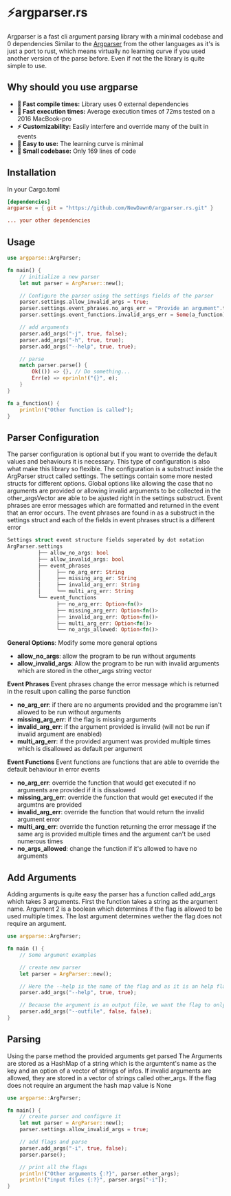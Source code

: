# ⚡argparser.rs
Argparser is a fast cli argument parsing library with a minimal codebase and 0 dependencies
Similar to the [Argparser](https://github.com/NewDawn0/argparser) from the other languages as it's is just a port to rust, which means virtually no learning curve if you used another version of the parse before. Even if not the the library is quite simple to use.

## Why should you use argparse
- **🚀 Fast compile times:** Library uses 0 external dependencies
- **🚀 Fast execution times:** Average execution times of 72ms tested on a 2016 MacBook-pro
- **⚡ Customizability:** Easily interfere and override many of the built in events
- **🧠 Easy to use:** The learning curve is minimal
- **🤏 Small codebase:** Only 169 lines of code


## Installation
In your Cargo.toml
```toml
[dependencies]
argparse = { git = "https://github.com/NewDawn0/argparser.rs.git" }

... your other dependencies
```

## Usage
```rust
use argparse::ArgParser;

fn main() {
    // initialize a new parser
    let mut parser = ArgParser::new();

    // Configure the parser using the settings fields of the parser
    parser.settings.allow_invalid_args = true;
    parser.settings.event_phrases.no_args_err = "Provide an argument".to_string();
    parser.settings.event_functions.invalid_args_err = Some(a_function);

    // add arguments
    parser.add_args("-j", true, false);
    parser.add_args("-h", true, true);
    parser.add_args("--help", true, true);

    // parse
    match parser.parse() {
        Ok(()) => {}, // Do something...
        Err(e) => eprinln!("{}", e);
    }
}

fn a_function() {
    println!("Other function is called");
}
```

## Parser Configuration
The parser configuration is optional but if you want to override the default values and behaviours it is necessary. This type of configuration is also what make this library so flexible.
The configuration is a substruct inside the ArgParser struct called settings. The settings contain some more nested structs for different options. Global options like allowing the case that no arguments are provided or allowing invalid arguments to be collected in the other_argsVector are able to be ajusted right in the settings substruct. Event phrases are error messages which are formatted and returned in the event that an error occurs. The event phrases are found in as a substruct in the settings struct and each of the fields in event phrases struct is a different error
```rust
Settings struct event structure fields seperated by dot notation
ArgParser.settings
          ├── allow_no_args: bool
          ├── allow_invalid_args: bool
          ├── event_phrases
          │     ├── no_arg_err: String
          │     ├── missing_arg_er: String
          │     ├── invalid_arg_err: String
          │     └── multi_arg_err: String
          └── event_functions
                ├── no_arg_err: Option<fn()>
                ├── missing_arg_err: Option<fn()>
                ├── invalid_arg_err: Option<fn()>
                ├── multi_arg_err: Option<fn()>
                └── no_args_allowed: Option<fn()>
```
**General Options**:
Modify some more general options
- **allow_no_args**: allow the program to be run without arguments
- **allow_invalid_args**: Allow the program to be run with invalid arguments which are stored in the other_args string vector

**Event Phrases**
Event phrases change the error message which is returned in the result upon calling the parse function
- **no_arg_err**: if there are no arguments provided and the programme isn't allowed to be run without arguments
- **missing_arg_err**: if the flag is missing arguments
- **invalid_arg_err**: if the argument provided is invalid (will not be run if invalid argument are enabled)
- **multi_arg_err**: if the provided argument was provided multiple times which is disallowed as default per argument

**Event Functions**
Event functions are functions that are able to override the default behaviour in error events
- **no_arg_err**: override the function that would get executed if no arguments are provided if it is dissalowed
- **missing_arg_err**: override the function that would get executed if the argumtns are provided
- **invalid_arg_err**: override the function that would return the invalid argument error
- **multi_arg_err**:  override the function returning the error message if the same arg is provided multiple times and the argument can't be used numerous times
- **no_args_allowed**: change the function if it's allowed to have no arguments

## Add Arguments
Adding arguments is quite easy the parser has a function called add_args which takes 3 arguments. First the function takes a string as the argument name. Argument 2 is a boolean which determines if the flag is allowed to be used multiple times. The last argument determines wether the flag does not require an argument.
```rust
use argparse::ArgParser;

fn main () {
    // Some argument examples

    // create new parser
    let parser = ArgParser::new();

    // Here the --help is the name of the flag and as it is an help flag we want it to be allowed to be used multiple times, and because it is a help flag it doesn't require an argument
    parser.add_args("--help", true, true);

    // Because the argument is an output file, we want the flag to only be used once as we only want to create one outfile. This file usualla needs a name which is why we require the next argument
    parser.add_args("--outfile", false, false);
}
```

## Parsing
Using the parse method the provided arguments get parsed
The Arguments are stored as a HashMap of a string which is the argumtent's name as the key and an option of a vector of strings of infos. If invalid arguments are allowed, they are stored in a vector of strings called other_args. If the flag does not require an argument the hash map value is None 
```rust
use argparse::ArgParser;

fn main() {
    // create parser and configure it
    let mut parser = ArgParser::new();
    parser.settings.allow_invalid_args = true;

    // add flags and parse
    parser.add_args("-i", true, false);
    parser.parse();

    // print all the flags
    println!("Other arguments {:?}", parser.other_args);
    println!("input files {:?}", parser.args["-i"]);
}
```
